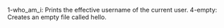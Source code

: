 1-who_am_i: Prints the effective username of the current user.
4-empty: Creates an empty file called hello.
